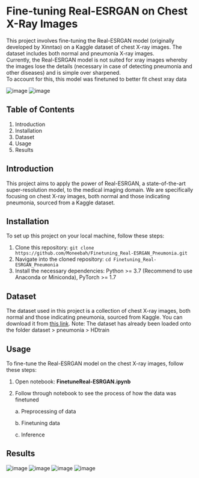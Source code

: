# Fine-tuning Real-ESRGAN on Chest X-Ray Images

This project involves fine-tuning the Real-ESRGAN model (originally developed by Xinntao) on a Kaggle dataset of chest X-ray images. The dataset includes both normal and pneumonia X-ray images. <br>
Currently, the Real-ESRGAN model is not suited for xray images whereby the images lose the details (necessary in case of detecting pneumonia and other diseases) and is simple over sharpened. <br>
To account for this, this model was finetuned to better fit chest xray data 

![image](https://github.com/Moneebah/Finetuning_Real-ESRGAN_Pneumonia/assets/129015993/99c9f42a-a55a-465b-b107-aaced42b59c1)
![image](https://github.com/Moneebah/Finetuning_Real-ESRGAN_Pneumonia/assets/129015993/bf514d94-5b14-44fc-b6cb-8db720ec2bc5)



## Table of Contents
1. Introduction
2. Installation
3. Dataset
4. Usage
5. Results


## Introduction
This project aims to apply the power of Real-ESRGAN, a state-of-the-art super-resolution model, to the medical imaging domain. We are specifically focusing on chest X-ray images, both normal and those indicating pneumonia, sourced from a Kaggle dataset.

## Installation
To set up this project on your local machine, follow these steps:
1. Clone this repository: `git clone https://github.com/Moneebah/Finetuning_Real-ESRGAN_Pneumonia.git`
2. Navigate into the cloned repository: `cd Finetuning_Real-ESRGAN_Pneumonia`
3. Install the necessary dependencies: Python >= 3.7 (Recommend to use Anaconda or Miniconda), PyTorch >= 1.7

## Dataset
The dataset used in this project is a collection of chest X-ray images, both normal and those indicating pneumonia, sourced from Kaggle. You can download it from [this link](https://www.kaggle.com/datasets/paultimothymooney/chest-xray-pneumonia). 
Note: The dataset has already been loaded onto the folder dataset > pneumonia > HDtrain

## Usage
To fine-tune the Real-ESRGAN model on the chest X-ray images, follow these steps:

1. Open notebook:  **FinetuneReal-ESRGAN.ipynb** 
2. Follow through notebook to see the process of how the data was finetuned
   
   a. Preprocessing of data
   
   b. Finetuning data
   
   c. Inference


## Results
![image](https://github.com/Moneebah/Finetuning_Real-ESRGAN_Pneumonia/assets/129015993/89690e83-2a88-4b87-8309-904aded8083b)
![image](https://github.com/Moneebah/Finetuning_Real-ESRGAN_Pneumonia/assets/129015993/89ad78f0-8df0-44da-a97a-103d05f8fd8f)
![image](https://github.com/Moneebah/Finetuning_Real-ESRGAN_Pneumonia/assets/129015993/a8624801-82f1-4c5b-b2da-32f69cf0badd)
![image](https://github.com/Moneebah/Finetuning_Real-ESRGAN_Pneumonia/assets/129015993/1d2b7b82-afb0-4ada-b983-73ff9062e117)







